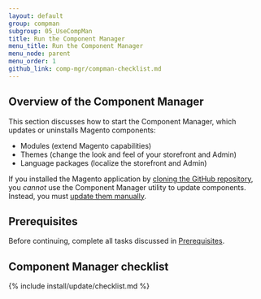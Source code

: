 ```yaml
---
layout: default 
group: compman
subgroup: 05_UseCompMan
title: Run the Component Manager
menu_title: Run the Component Manager
menu_node: parent
menu_order: 1
github_link: comp-mgr/compman-checklist.md
---
```


<h2 id="compman-overview">Overview of the Component Manager</h2>
This section discusses how to start the Component Manager, which updates or uninstalls Magento components:

*	Modules (extend Magento capabilities)
*	Themes (change the look and feel of your storefront and Admin)
*	Language packages (localize the storefront and Admin)

<div class="bs-callout bs-callout-warning">
    <p>If you installed the Magento application by <a href="{{ site.gdeurl }}install-gde/prereq/dev_install.html">cloning the GitHub repository</a>, you <em>cannot</em> use the Component Manager utility to update components. Instead, you must <a href="{{ site.gdeurl }}install-gde/install/cli/dev_options.html">update them manually</a>.</p>
</div>

<h2 id="compman-prereq">Prerequisites</h2>
Before continuing, complete all tasks discussed in <a href="{{ site.gdeurl }}comp-mgr/prereq/prereq_compman.html">Prerequisites</a>.

## Component Manager checklist
{% include install/update/checklist.md %}